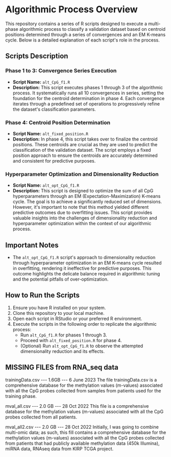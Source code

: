 # Algorithmic Process Overview

This repository contains a series of R scripts designed to execute a multi-phase algorithmic process to classify a validation dataset based on centroid positions determined through a series of convergences and an EM K-means cycle. Below is a detailed explanation of each script's role in the process.

## Scripts Description

### Phase 1 to 3: Convergence Series Execution

- **Script Name:** `alt_CpG_f1.R`
- **Description:** This script executes phases 1 through 3 of the algorithmic process. It systematically runs all 10 convergences in series, setting the foundation for the centroid determination in phase 4. Each convergence iterates through a predefined set of operations to progressively refine the dataset's classification parameters.

### Phase 4: Centroid Position Determination

- **Script Name:** `alt_fixed_position.R`
- **Description:** In phase 4, this script takes over to finalize the centroid positions. These centroids are crucial as they are used to predict the classification of the validation dataset. The script employs a fixed position approach to ensure the centroids are accurately determined and consistent for predictive purposes.

### Hyperparameter Optimization and Dimensionality Reduction

- **Script Name:** `alt_opt_CpG_f1.R`
- **Description:** This script is designed to optimize the sum of all CpG hyperparameters through an EM (Expectation-Maximization) K-means cycle. The goal is to achieve a significantly reduced set of dimensions. However, it's important to note that this method yielded different predictive outcomes due to overfitting issues. This script provides valuable insights into the challenges of dimensionality reduction and hyperparameter optimization within the context of our algorithmic process.

## Important Notes

- The `alt_opt_CpG_f1.R` script's approach to dimensionality reduction through hyperparameter optimization in an EM K-means cycle resulted in overfitting, rendering it ineffective for predictive purposes. This outcome highlights the delicate balance required in algorithmic tuning and the potential pitfalls of over-optimization.

## How to Run the Scripts

1. Ensure you have R installed on your system.
2. Clone this repository to your local machine.
3. Open each script in RStudio or your preferred R environment.
4. Execute the scripts in the following order to replicate the algorithmic process:
   - Run `alt_CpG_f1.R` for phases 1 through 3.
   - Proceed with `alt_fixed_position.R` for phase 4.
   - (Optional) Run `alt_opt_CpG_f1.R` to observe the attempted dimensionality reduction and its effects.

## MISSING FILES from RNA_seq data

trainingData.csv --- 1.6GB  --- 6 June 2023
The file trainingData.csv is a comprehensive database for the methylation values (m-values) associated with all the CpG probes collected from samples from patients used for the training phase.

mval_all.csv --- 2.0 GB  --- 28 Oct 2022
This file is a comprehensive database for the methylation values (m-values) associated with all the CpG probes collected from all patients.

mval_all2.csv --- 2.0 GB  --- 28 Oct 2022
Initially, I was going to combine multi-omic data; as such, this fill contains a comprehensive database for the methylation values (m-values) associated with all the CpG probes collected from patients that had publicly available methylation data (450k Illumina), miRNA data, RNAseq data from KIRP TCGA project.
